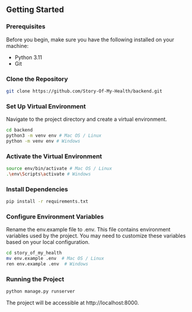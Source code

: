## Getting Started

### Prerequisites
Before you begin, make sure you have the following installed on your machine:

- Python 3.11
- Git

### Clone the Repository
```bash
git clone https://github.com/Story-Of-My-Health/backend.git
```

### Set Up Virtual Environment
Navigate to the project directory and create a virtual environment.

```bash
cd backend
python3 -m venv env # Mac OS / Linux
python -m venv env # Windows
```

### Activate the Virtual Environment
```bash
source env/bin/activate # Mac OS / Linux
.\env\Scripts\activate # Windows
```

### Install Dependencies
```bash
pip install -r requirements.txt
```

### Configure Environment Variables
Rename the env.example file to .env. This file contains environment variables used by the project. You may need to customize these variables based on your local configuration.

```bash
cd story_of_my_health
mv env.example .env  # Mac OS / Linux
ren env.example .env  # Windows
```

### Running the Project
```bash
python manage.py runserver
```

The project will be accessible at http://localhost:8000.